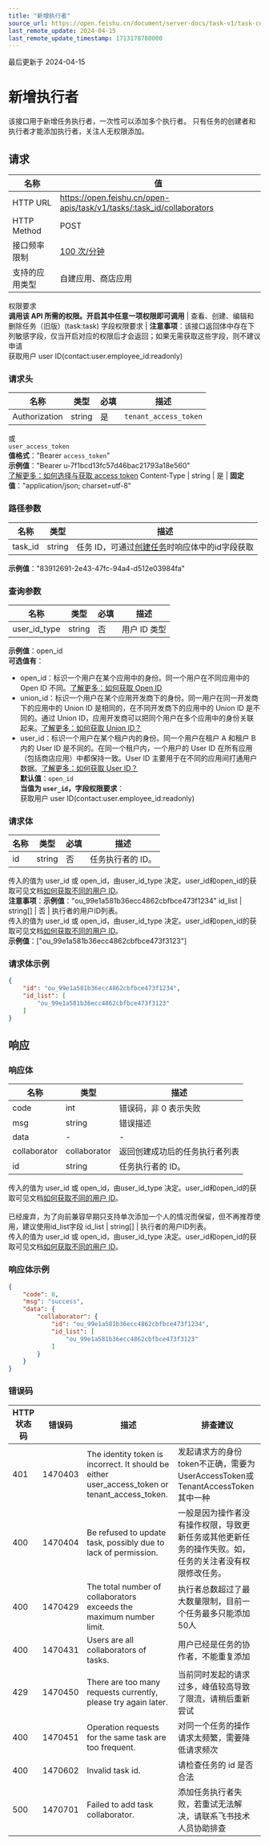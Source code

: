 ```yaml
---
title: "新增执行者"
source_url: https://open.feishu.cn/document/server-docs/task-v1/task-collaborator/create
last_remote_update: 2024-04-15
last_remote_update_timestamp: 1713178780000
---
```

最后更新于 2024-04-15

# 新增执行者

该接口用于新增任务执行者，一次性可以添加多个执行者。
只有任务的创建者和执行者才能添加执行者，关注人无权限添加。

## 请求
名称 | 值
---|---
HTTP URL | https://open.feishu.cn/open-apis/task/v1/tasks/:task_id/collaborators
HTTP Method | POST
接口频率限制 | [100 次/分钟](https://open.feishu.cn/document/ukTMukTMukTM/uUzN04SN3QjL1cDN)
支持的应用类型 | 自建应用、商店应用
权限要求  
            **调用该 API 所需的权限。开启其中任意一项权限即可调用** | 查看、创建、编辑和删除任务（旧版）(task:task)
字段权限要求 | **注意事项**：该接口返回体中存在下列敏感字段，仅当开启对应的权限后才会返回；如果无需获取这些字段，则不建议申请  
        获取用户 user ID(contact:user.employee_id:readonly)

### 请求头

名称 | 类型 | 必填 | 描述
--- | --- | --- | ---
Authorization | string | 是 | `tenant_access_token`  
或  
`user_access_token`  
**值格式**："Bearer `access_token`"  
**示例值**："Bearer u-7f1bcd13fc57d46bac21793a18e560"  
[了解更多：如何选择与获取 access token](https://open.feishu.cn/document/uAjLw4CM/ugTN1YjL4UTN24CO1UjN/trouble-shooting/how-to-choose-which-type-of-token-to-use)
Content-Type | string | 是 | **固定值**："application/json; charset=utf-8"

### 路径参数

名称 | 类型 | 描述
--- | --- | ---
task_id | string | 任务 ID，可通过[创建任务](https://open.feishu.cn/document/uAjLw4CM/ukTMukTMukTM/reference/task-v1/task/create)时响应体中的id字段获取  
**示例值**："83912691-2e43-47fc-94a4-d512e03984fa"

### 查询参数

名称 | 类型 | 必填 | 描述
--- | --- | --- | ---
user_id_type | string | 否 | 用户 ID 类型  
**示例值**：open_id  
**可选值有**：  
- open_id：标识一个用户在某个应用中的身份。同一个用户在不同应用中的 Open ID 不同。[了解更多：如何获取 Open ID](https://open.feishu.cn/document/uAjLw4CM/ugTN1YjL4UTN24CO1UjN/trouble-shooting/how-to-obtain-openid)  
- union_id：标识一个用户在某个应用开发商下的身份。同一用户在同一开发商下的应用中的 Union ID 是相同的，在不同开发商下的应用中的 Union ID 是不同的。通过 Union ID，应用开发商可以把同个用户在多个应用中的身份关联起来。[了解更多：如何获取 Union ID？](https://open.feishu.cn/document/uAjLw4CM/ugTN1YjL4UTN24CO1UjN/trouble-shooting/how-to-obtain-union-id)  
- user_id：标识一个用户在某个租户内的身份。同一个用户在租户 A 和租户 B 内的 User ID 是不同的。在同一个租户内，一个用户的 User ID 在所有应用（包括商店应用）中都保持一致。User ID 主要用于在不同的应用间打通用户数据。[了解更多：如何获取 User ID？](https://open.feishu.cn/document/uAjLw4CM/ugTN1YjL4UTN24CO1UjN/trouble-shooting/how-to-obtain-user-id)  
**默认值**：`open_id`  
**当值为 `user_id`，字段权限要求**：  
获取用户 user ID(contact:user.employee_id:readonly)

### 请求体

名称 | 类型 | 必填 | 描述
--- | --- | --- | ---
id | string | 否 | 任务执行者的 ID。  
传入的值为 user_id 或 open_id，由user_id_type 决定。user_id和open_id的获取可见文档[如何获取不同的用户 ID](https://open.feishu.cn/document/home/user-identity-introduction/open-id)。  
**注意事项**：**示例值**："ou_99e1a581b36ecc4862cbfbce473f1234"
id_list | string\[\] | 否 | 执行者的用户ID列表。  
传入的值为 user_id 或 open_id，由user_id_type 决定。user_id和open_id的获取可见文档[如何获取不同的用户 ID](https://open.feishu.cn/document/home/user-identity-introduction/open-id)。  
**示例值**：["ou_99e1a581b36ecc4862cbfbce473f3123"]

### 请求体示例
```json
{
    "id": "ou_99e1a581b36ecc4862cbfbce473f1234",
    "id_list": [
        "ou_99e1a581b36ecc4862cbfbce473f3123"
    ]
}
```

## 响应

### 响应体

名称 | 类型 | 描述
--- | --- | ---
code | int | 错误码，非 0 表示失败
msg | string | 错误描述
data | \- | \-
collaborator | collaborator | 返回创建成功后的任务执行者列表
id | string | 任务执行者的 ID。  
传入的值为 user_id 或 open_id，由user_id_type 决定。user_id和open_id的获取可见文档[如何获取不同的用户 ID](https://open.feishu.cn/document/home/user-identity-introduction/open-id)。  
<md-alert>  
已经废弃，为了向前兼容早期只支持单次添加一个人的情况而保留，但不再推荐使用，建议使用id_list字段
id_list | string\[\] | 执行者的用户ID列表。  
传入的值为 user_id 或 open_id，由user_id_type 决定。user_id和open_id的获取可见文档[如何获取不同的用户 ID](https://open.feishu.cn/document/home/user-identity-introduction/open-id)。

### 响应体示例
```json
{
    "code": 0,
    "msg": "success",
    "data": {
        "collaborator": {
            "id": "ou_99e1a581b36ecc4862cbfbce473f1234",
            "id_list": [
                "ou_99e1a581b36ecc4862cbfbce473f3123"
            ]
        }
    }
}
```

### 错误码

HTTP状态码 | 错误码 | 描述 | 排查建议
--- | --- | --- | ---
401 | 1470403 | The identity token is incorrect. It should be either user_access_token or tenant_access_token. | 发起请求方的身份token不正确，需要为UserAccessToken或TenantAccessToken其中一种
400 | 1470404 | Be refused to update task, possibly due to lack of permission. | 一般是因为操作者没有操作权限，导致更新任务或其他更新任务的操作失败。如，任务的关注者没有权限修改任务。
400 | 1470429 | The total number of collaborators exceeds the maximum number limit. | 执行者总数超过了最大数量限制，目前一个任务最多只能添加50人
400 | 1470431 | Users are all collaborators of tasks. | 用户已经是任务的协作者，不能重复添加
429 | 1470450 | There are too many requests currently, please try again later. | 当前同时发起的请求过多，峰值较高导致了限流，请稍后重新尝试
400 | 1470451 | Operation requests for the same task are too frequent. | 对同一个任务的操作请求太频繁，需要降低请求频次
400 | 1470602 | Invalid task id. | 请检查任务的 id 是否合法
500 | 1470701 | Failed to add task collaborator. | 添加任务执行者失败，若重试无法解决，请联系飞书技术人员协助排查
